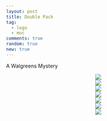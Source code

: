 ```yaml
---
layout: post
title: Double Pack
tag:
  - lego
  - moc
comments: true
random: true
new: true
---
```


A Walgreens Mystery

<div align="center">
  <img src="https://shawenyao.github.io/Photos/Double Pack/1.png" />
</div>

<div align="center">
  <img src="https://shawenyao.github.io/Photos/Double Pack/2.png" />
</div>

<div align="center">
  <img src="https://shawenyao.github.io/Photos/Double Pack/3.png" />
</div>

<div align="center">
  <img src="https://shawenyao.github.io/Photos/Double Pack/4.png" />
</div>

<div align="center">
  <img src="https://shawenyao.github.io/Photos/Double Pack/5.png" />
</div>

<div align="center">
  <img src="https://shawenyao.github.io/Photos/Double Pack/6.png" />
</div>

<div align="center">
  <img src="https://shawenyao.github.io/Photos/Double Pack/7.png" />
</div>

